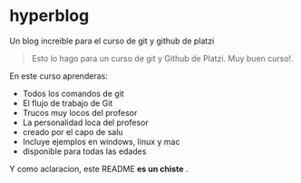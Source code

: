 # hyperblog
Un blog increible para el curso de git y github de platzi
>Esto lo hago para un curso de git y Github de Platzi. Muy buen curso!.
>

En este curso aprenderas:
* Todos los comandos de git
* El flujo de trabajo de Git
* Trucos muy locos del profesor
* La personalidad loca del profesor
* creado por el capo de salu
* Incluye ejemplos en windows, linux y mac
* disponible para todas las edades


Y como aclaracion, este README **es un chiste** .